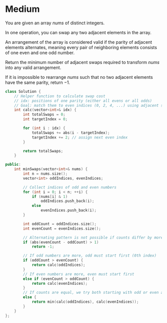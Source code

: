 # Medium

You are given an array $nums$ of distinct integers.

In one operation, you can swap any two adjacent elements in the array.

An arrangement of the array is considered valid if the parity of adjacent elements alternates, meaning every pair of neighboring elements consists of one even and one odd number.

Return the minimum number of adjacent swaps required to transform $nums$ into any valid arrangement.

If it is impossible to rearrange $nums$ such that no two adjacent elements have the same parity, return $-1$.

```cpp
class Solution {
    // Helper function to calculate swap cost
    // idx: positions of one parity (either all evens or all odds)
    // Goal: match them to even indices (0, 2, 4, ...) using adjacent swaps
    int calc(vector<int>& idx) {
        int totalSwaps = 0;
        int targetIndex = 0;

        for (int i : idx) {
            totalSwaps += abs(i - targetIndex);
            targetIndex += 2; // assign next even index
        }

        return totalSwaps;
    }

public:
    int minSwaps(vector<int>& nums) {
        int n = nums.size();
        vector<int> oddIndices, evenIndices;

        // Collect indices of odd and even numbers
        for (int i = 0; i < n; ++i) {
            if (nums[i] & 1)
                oddIndices.push_back(i);
            else
                evenIndices.push_back(i);
        }

        int oddCount = oddIndices.size();
        int evenCount = evenIndices.size();

        // Alternating pattern is not possible if counts differ by more than 1
        if (abs(evenCount - oddCount) > 1)
            return -1;

        // If odd numbers are more, odd must start first (0th index)
        if (oddCount > evenCount) {
            return calc(oddIndices);
        }
        // If even numbers are more, even must start first
        else if (evenCount > oddCount) {
            return calc(evenIndices);
        }
        // If counts are equal, we try both starting with odd or even and take the minimum
        else {
            return min(calc(oddIndices), calc(evenIndices));
        }
    }
};
```

